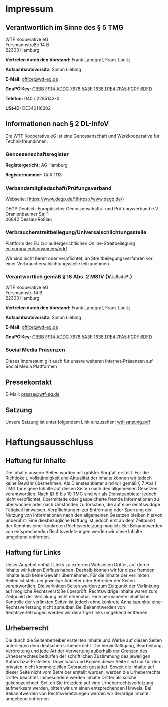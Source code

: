 # Impressum

## Verantwortlich im Sinne des § 5 TMG

WTF Kooperative eG<br>
Forsmannstraße 14 B<br>
22303 Hamburg

**Vertreten durch den Vorstand:** Frank Landgraf, Frank Lanitz

**Aufsichtsratsvorsitz:** Simon Liebing

**E-Mail:** [office@wtf-eg.de](mailto:office@wtf-eg.de)

**GnuPG Key:** [CBBB F914 ADDC 7678 5A3F 1638 D1E4 7FA5 FC0F 6DFD](https://wtf-eg.de/gnupg/office.asc)

**Telefon:** 040 / 2285143-0

**USt-ID:** DE340116202

## Informationen nach § 2 DL-InfoV
Die WTF Kooperative eG ist eine Genossenschaft und Werkkooperative für Technikfreundinnen.
### Genossenschaftsregister

**Registergericht:** AG Hamburg

**Registernummer:** GnR 1113

### Verbandsmitgliedschaft/Prüfungsverband

Webseite: [https://www.degp.de/](https://www.degp.de/)

DEGP Deutsch-Europäischer Genossenschafts- und Prüfungsverband e.V.<br>
Oranienbaumer Str. 1<br>
06842 Dessau-Roßlau

### Verbraucherstreitbeilegung/Universalschlichtungsstelle

Plattform der EU zur außergerichtlichen Online-Streitbeilegung [ec.europa.eu/consumers/odr/](ec.europa.eu/consumers/odr/)

Wir sind nicht bereit oder verpflichtet, an Streitbeilegungsverfahren vor einer Verbraucherschlichtungsstelle teilzunehmen.

### Verantwortlich gemäß § 18 Abs. 2 MStV (V.i.S.d.P.)

WTF Kooperative eG<br>
Forsmannstr. 14 B<br>
22303 Hamburg

**Vertreten durch den Vorstand:** Frank Landgraf, Frank Lanitz

**Aufsichtsratsvorsitz:** Simon Liebing

**E-Mail:** [office@wtf-eg.de](mailto:office@wtf-eg.de)

**GnuPG Key:** [CBBB F914 ADDC 7678 5A3F 1638 D1E4 7FA5 FC0F 6DFD](https://wtf-eg.de/gnupg/office.asc)

### Social Media Präsenzen

Dieses Impressum gilt auch für unsere weiteren Internet-Präsenzen auf Social Media Plattformen

## Pressekontakt

E-Mail: [presse@wtf-eg.de](mailto:presse@wtf-eg.de)

## Satzung

Unsere Satzung ist unter folgendem Link einzusehen: [wtf-satzung.pdf](https://wtf-eg.de/dokumente/wtf-satzung.pdf)

# Haftungsausschluss

## Haftung für Inhalte

Die Inhalte unserer Seiten wurden mit größter Sorgfalt erstellt. Für die Richtigkeit, Vollständigkeit und Aktualität der Inhalte können wir jedoch keine Gewähr übernehmen. Als Diensteanbieter sind wir gemäß § 7 Abs.1 TMG für eigene Inhalte auf diesen Seiten nach den allgemeinen Gesetzen verantwortlich. Nach §§ 8 bis 10 TMG sind wir als Diensteanbieter jedoch nicht verpflichtet, übermittelte oder gespeicherte fremde Informationen zu überwachen oder nach Umständen zu forschen, die auf eine rechtswidrige Tätigkeit hinweisen. Verpflichtungen zur Entfernung oder Sperrung der Nutzung von Informationen nach den allgemeinen Gesetzen bleiben hiervon unberührt. Eine diesbezügliche Haftung ist jedoch erst ab dem Zeitpunkt der Kenntnis einer konkreten Rechtsverletzung möglich. Bei Bekanntwerden von entsprechenden Rechtsverletzungen werden wir diese Inhalte umgehend entfernen.

## Haftung für Links

Unser Angebot enthält Links zu externen Webseiten Dritter, auf deren Inhalte wir keinen Einfluss haben. Deshalb können wir für diese fremden Inhalte auch keine Gewähr übernehmen. Für die Inhalte der verlinkten Seiten ist stets der jeweilige Anbieter oder Betreiber der Seiten verantwortlich. Die verlinkten Seiten wurden zum Zeitpunkt der Verlinkung auf mögliche Rechtsverstöße überprüft. Rechtswidrige Inhalte waren zum Zeitpunkt der Verlinkung nicht erkennbar. Eine permanente inhaltliche Kontrolle der verlinkten Seiten ist jedoch ohne konkrete Anhaltspunkte einer Rechtsverletzung nicht zumutbar. Bei Bekanntwerden von Rechtsverletzungen werden wir derartige Links umgehend entfernen.

## Urheberrecht

Die durch die Seitenbetreiber erstellten Inhalte und Werke auf diesen Seiten unterliegen dem deutschen Urheberrecht. Die Vervielfältigung, Bearbeitung, Verbreitung und jede Art der Verwertung außerhalb der Grenzen des Urheberrechtes bedürfen der schriftlichen Zustimmung des jeweiligen Autors bzw. Erstellers. Downloads und Kopien dieser Seite sind nur für den privaten, nicht kommerziellen Gebrauch gestattet. Soweit die Inhalte auf dieser Seite nicht vom Betreiber erstellt wurden, werden die Urheberrechte Dritter beachtet. Insbesondere werden Inhalte Dritter als solche gekennzeichnet. Sollten Sie trotzdem auf eine Urheberrechtsverletzung aufmerksam werden, bitten wir um einen entsprechenden Hinweis. Bei Bekanntwerden von Rechtsverletzungen werden wir derartige Inhalte umgehend entfernen.

